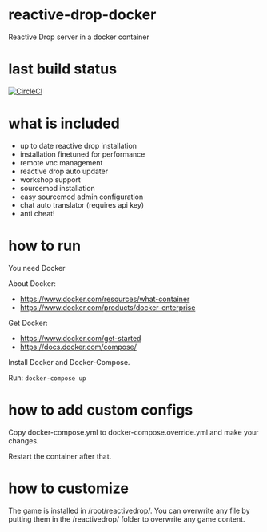 # reactive-drop-docker
Reactive Drop server in a docker container

# last build status
[![CircleCI](https://circleci.com/gh/mithrand0/reactive-drop-docker.svg?style=svg)](https://circleci.com/gh/mithrand0/reactive-drop-docker)

# what is included
- up to date reactive drop installation
- installation finetuned for performance
- remote vnc management
- reactive drop auto updater
- workshop support
- sourcemod installation
- easy sourcemod admin configuration
- chat auto translator (requires api key)
- anti cheat!

# how to run
You need Docker

About Docker:
- https://www.docker.com/resources/what-container
- https://www.docker.com/products/docker-enterprise

Get Docker:
- https://www.docker.com/get-started
- https://docs.docker.com/compose/

Install Docker and Docker-Compose.

Run: `docker-compose up`

# how to add custom configs

Copy docker-compose.yml to docker-compose.override.yml and make your changes. 

Restart the container after that.

# how to customize
The game is installed in /root/reactivedrop/. You can overwrite any file 
by putting them in the /reactivedrop/ folder to overwrite any game content.  

